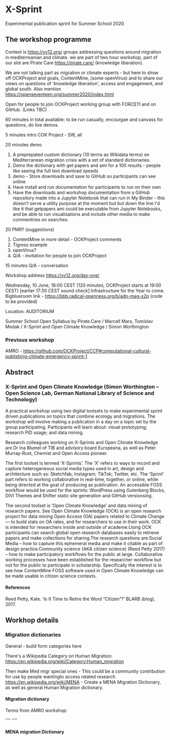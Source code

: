 # X-Sprint
Experimental publication sprint for Summer School 2020

## The workshop programme

Context is https://vv12.org/ groups addressing questions around migration in mediterreanian and climate. we are part of two hour workshop, part of our slot are Pirate Care https://pirate.care/ (knowledge liberation).

We are not talking part as migration or climate experts - but here to show off OCKProject and goals, ContentMine, (some openVirus) and to share our views on questions of 'knowledge liberation', access and engagement, and global south. Also mention https://openseventeen.org/summer2020/index.html

Open for people to join OCKProject working group with FORCE11 and on GitHub. (Links TBC)

60 minutes in total available: to be run casually, encourgae and canvass for questions, do live demos.

5 minutes intro COK Project - SW, all

20 minutes demo

 1. A preprepated custom dictionary (10 terms as Wikidata terms) on Mediterranean migration crisis with a set of standard dictionaries.
 1. Demo the dictionary with get papers and ami for a 100 results - people like seeing the full text download speeds
 1. demo - Store downloads and save to GitHub so participants can see online
 1. Have install and run documentation for participants to run on their own
 1. Have the downloads and workshop documentation from a GitHub repository made into a Jupyter Notebook that can run in My Binder - this doesn't serve a utility purpose at the moment but but down the line I'd like it that getpapers ami could be executable from Jupyter Notebooks, and be able to run visualisations and include other media to make commentries on searches.

20 PMR? (suggestions)

 1. ContentMine in more detail - OCKProject comments
 1. Tigress example
 1. openVirus?
 1. Q/A - invitation for people to join OCKProject

15 minutes Q/A - conversation

Workshop address https://vv12.org/day-one/

Wednesday, 10 June, 18:00 CEST (120 minutes, OCKProject starts at 19:00 CEST) [earlier 17:30 CEST sound check] Infrastructure for the Year to come. Bigblueroom link - https://bbb.radical-openness.org/b/adn-mag-x2p (code to be provided)

Location: AUDITORIUM

Summer School Open Syllabus by Pirate.Care / Marcell Mars, Tomislav Medak / X-Sprint and Open Climate Knowledge / Simon Worthington

### Previous workshop

AMRO - https://github.com/OCKProject/CCP#computational-cultural-publishing-climate-emergency-sprint-1

## Abstract

### X-Sprint and Open Climate Knowledge (Simon Worthington – Open Science Lab, German National Library of Science and Technology)

A practical workshop using two digital toolsets to make experimental sprint driven publications on topics that combine ecology and migrations. The workshop will involve making a publication in a day on a topic set by the group participating. Participants will learn about: visual prototyping; research PID usage; and data mining.

Research colleagues working on X-Sprints and Open Climate Knowledge are Dr Ina Blumel of TIB and advisory board Europeana, as well as Peter Murray-Rust, Chemist and Open Access pioneer.

The first toolset is termed ‘X-Sprints’. The ‘X’ refers to ways to record and capture heterogeneous social media types used in art, design and architecture such as: Sketchfab; Instagram; TikTok; Twitter, etc. The ‘Sprint’ part refers to working collaborative in real-time, together, or online, while being directed at the goal of producing as publication. An accessible FOSS workflow would be used for the sprints: WordPress using Gutenberg Blocks, DIVI Themes and Shifter static site generation and GitHub versionsing.

The second toolset is ‘Open Climate Knowledge’ and data mining of research papers. See Open Climate Knowledge (OCK) is an open research project for data mining Open Access (OA) papers related to Climate Change — to build stats on OA rates, and for researchers to use in their work. OCK is intended for researchers inside and outside of academe.Using OCK participants can search global open research databases easily to retrieve papers and make collections for sharing.The research questions are:Social Media – how to capture this ephemeral media and make it citable as part of design practice.Community science (AKA citizen science) (Reed Petty 2017) – how to make participatory workflows for the public at large. Collaborative working processes have been established for the researcher workflow but not for the public to participate in scholarship. Specifically the interest is to see how ContentMine FOSS software used in Open Climate Knowledge can be made usable in citizen science contexts.

#### References

Reed Petty, Kate. ‘Is It Time to Retire the Word “Citizen”?’ BLARB (blog), 2017.

## Workhop details

### Migration dictionaries

General - build form categories here

There's a Wikipedia Category on Human Migration:
https://en.wikipedia.org/wiki/Category:Human_migration

Then make Med migr special ones - This could be a community contribution for use by people wantingto access related research https://en.wikipedia.org/wiki/MENA - Create a MENA Migration Dictionary, as well as general Human Migration dictionary.

#### Migration dictionary

Terms from AMRO workshop:

''''<entry term="Desertifcation" name="Desertifcation"/>
<entry term="Global Warming" name="Global Warming"/>
<entry term="Rise of Sea Level" name="Rise of Sea Level"/>
<entry term="Sea Temperature" name="Sea Temperature"/>
<entry term="Carbon Oxide" name="Carbon Oxide"/>
<entry term="Conflict" name="Conflict"/>
<entry term="Central Mediterrean Sea" name="Centreal Mediterrean Sea"/>
<entry term="North Africa" name="North Africa"/>
<entry term="Sahara" name="Sahara"/>
<entry term="Malta" name="Malta"/>
<entry term="Italy" name="Italy"/>
<entry term="Lampedusa" name="Lampedusa"/>''''

#### MENA migration Dictionary
